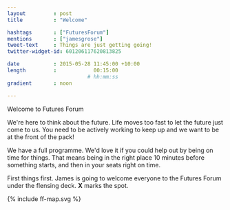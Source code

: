 ```yaml
---
layout         : post
title          : "Welcome"

hashtags       : ["FuturesForum"]
mentions       : ["jamesgrose"]
tweet-text     : Things are just getting going!
twitter-widget-id: 601206117620813825

date           : 2015-05-28 11:45:00 +10:00
length         :            00:15:00
                          # hh:mm:ss
gradient       : noon

---
```


Welcome to Futures Forum

We're here to think about the future. Life moves too fast to let the future just come to us. You need to be actively working to keep up and we want to be at the front of the pack!

We have a full programme. We'd love it if you could help out by being on time for things. That means being in the right place 10 minutes before something starts, and then in your seats right on time.

First things first. James is going to welcome everyone to the Futures Forum under the flensing deck. **X** marks the spot.

<div class="the-map">{% include ff-map.svg %}</div>
